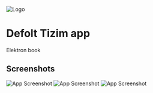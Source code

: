 
![Logo](https://drive.google.com/uc?id=1JJTKRctHorG9Vy53DhEllJ3BS5DhR_Uc)

# Defolt Tizim app

Elektron book


## Screenshots

![App Screenshot](https://drive.google.com/uc?id=1Ro8S46HR0SzlifPEIexKESh9TLFor_2p) 
![App Screenshot](https://drive.google.com/uc?id=1YPJx6-IixwVFfn7fNzocHzIiwm6EZGJb) 
![App Screenshot](https://drive.google.com/uc?id=1aW47dJA5-74xrBIeVL1USkK0VLfpkJ_o) 

